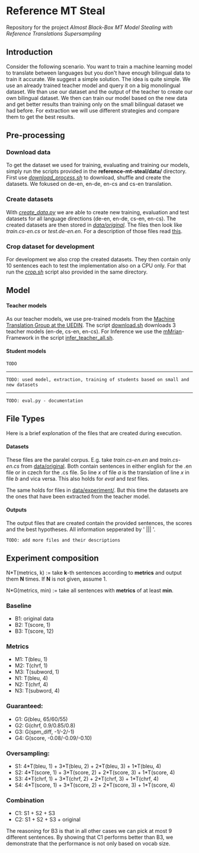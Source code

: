 # Reference MT Steal

Repository for the project _Almost Black-Box MT Model Stealing with Reference Translations Supersampling_


## Introduction 

Consider the following scenario. You want to train a machine learning model to translate between languages but you don't have enough bilingual data to train it accurate. We suggest a simple solution. The idea is quite simple. We use an already trained teacher model and query it on a big monolingual dataset. We than use our dataset and the output of the teacher to create our own bilingual dataset. We then can train our model based on the new data and get better results than training only on the small bilingual dataset we had before. For extraction we will use different strategies and compare them to get the best results.

## Pre-processing 

### Download data

To get the dataset we used for training, evaluating and training our models, simply run the scripts provided in the **reference-mt-steal/data/** directory. First use [_download_process.sh_](./data/download_process.sh) to download, shuffle and create the datasets. We fokused on de-en, en-de, en-cs and cs-en translation. 


### Create datasets
With [_create_data.py_](./src/create_data.py) we are able to create new training, evaluation and test datasets for all language directions (de-en, en-de, cs-en, en-cs). The created datasets are then stored in [_data/original_](./data/original/). The files then look like _train.cs-en.cs_ or _test.de-en.en_. For a description of those files read [this](#datasets).

### Crop dataset for development
For development we also crop the created datasets. They then contain only 10 sentences each to test the implementation also on a CPU only. For that run the [_crop.sh_](./data/crop.sh) script also provided in the same directory.


## Model

#### Teacher models
As our teacher models, we use pre-trained models from the [Machine Translation Group at the UEDIN](http://data.statmt.org/). The script [download.sh](./models/download.sh) downloads 3 teacher models (en-de, cs-en, en-cs). For Inference we use the [mMrian](https://marian-nmt.github.io/)-Framework in the script [infer_teacher_all.sh](./models/infer_teacher_all.sh). 

#### Student models

`TODO`

---------------------------------
`TODO: used model, extraction, training of students based on small and new datasets`

---------------------------------
`TODO: eval.py - documentation`

## File Types 

Here is a brief explonation of the files that are created during execution.

#### Datasets <a name="datasets"></a>

These files are the paralel corpus. E.g. take _train.cs-en.en_ and _train.cs-en.cs_ from [data/original](./data/original/). Both contain sentences in either english for the .en file or in czech for the .cs file. So line _x_ of file _a_ is the translation of line _x_ in file _b_ and vica versa. This also holds for _eval_ and _test_ files.

The same holds for files in [data/experiment/](data/experiment/). But this time the datasets are the ones that have been extracted from the teacher model.

#### Outputs

The output files that are created contain the provided sentences, the scores and the best hypotheses. All information sepperated by \' ||| \'.  

`TODO: add more files and their descriptions` 


## Experiment composition

N\*T(metrics, k) := take __k__-th sentences according to __metrics__ and output them __N__ times. If __N__ is not given, assume 1.

N\*G(metrics, min) := take all sentences with __metrics__ of at least __min__.

### Baseline
- B1: original data
- B2: T(score, 1)
- B3: T(score, 12)

### Metrics
- M1: T(bleu, 1)
- M2: T(chrf, 1)
- M3: T(subword, 1)
- N1: T(bleu, 4)
- N2: T(chrf, 4)
- N3: T(subword, 4)

### Guaranteed:
- G1: G(bleu, 65/60/55)
- G2: G(chrf, 0.9/0.85/0.8) 
- G3: G(spm\_diff, -1/-2/-1) 
- G4: G(score, -0.08/-0.09/-0.10) 

### Oversampling:
- S1: 4\*T(bleu, 1) + 3\*T(bleu, 2) + 2\*T(bleu, 3) + 1\*T(bleu, 4)
- S2: 4\*T(score, 1) + 3\*T(score, 2) + 2\*T(score, 3) + 1\*T(score, 4)
- S3: 4\*T(chrf, 1) + 3\*T(chrf, 2) + 2\*T(chrf, 3) + 1\*T(chrf, 4)
- S4: 4\*T(score, 1) + 3\*T(score, 2) + 2\*T(score, 3) + 1\*T(score, 4)

### Combination
- C1: S1 + S2 + S3
- C2: S1 + S2 + S3 + original

The reasoning for B3 is that in all other cases we can pick at most 9 different sentences. By showing that C1 performs better than B3, we demonstrate that the performance is not only based on vocab size.